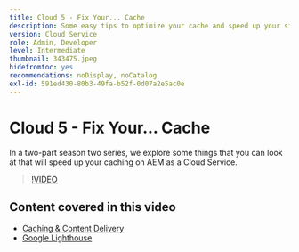 ```yaml
---
title: Cloud 5 - Fix Your... Cache
description: Some easy tips to optimize your cache and speed up your site
version: Cloud Service
role: Admin, Developer
level: Intermediate
thumbnail: 343475.jpeg
hidefromtoc: yes
recommendations: noDisplay, noCatalog
exl-id: 591ed430-80b3-49fa-b52f-0d07a2e5ac0e
---
```

# Cloud 5 - Fix Your... Cache

In a two-part season two series, we explore some things that you can look at that will speed up your caching on AEM as a Cloud Service.

>[!VIDEO](https://video.tv.adobe.com/v/343475?quality=12&learn=on)

## Content covered in this video

+ [Caching & Content Delivery](https://experienceleague.adobe.com/docs/experience-manager-cloud-service/content/implementing/content-delivery/caching.html)
+ [Google Lighthouse](https://developers.google.com/web/tools/lighthouse)
